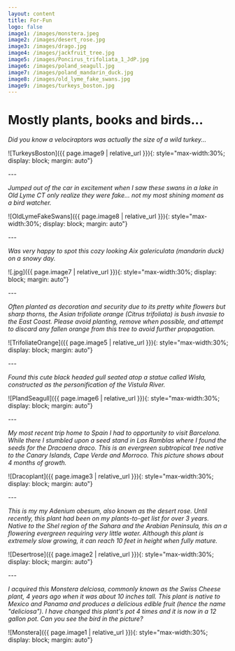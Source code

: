 ```yaml
---
layout: content
title: For-Fun
logo: false
image1: /images/monstera.jpeg
image2: /images/desert_rose.jpg
image3: /images/drago.jpg
image4: /images/jackfruit_tree.jpg
image5: /images/Poncirus_trifoliata_1_JdP.jpg
image6: /images/poland_seagull.jpg
image7: /images/poland_mandarin_duck.jpg
image8: /images/old_lyme_fake_swans.jpg
image9: /images/turkeys_boston.jpg
---
```


<h1>Mostly plants, books and birds...</h1>

*Did you know a velociraptors was actually the size of a wild turkey...*

![TurkeysBoston]({{ page.image9 | relative_url }}){: style="max-width:30%; display: block; margin: auto"}

*---*


*Jumped out of the car in excitement when I saw these swans in a lake in Old Lyme CT only realize they were fake... not my most shining moment as a bird watcher.*

![OldLymeFakeSwans]({{ page.image8 | relative_url }}){: style="max-width:30%; display: block; margin: auto"}

*---*


*Was very happy to spot this cozy looking Aix galericulata (mandarin duck) on a snowy day.*

![.jpg]({{ page.image7 | relative_url }}){: style="max-width:30%; display: block; margin: auto"}

*---*


*Often planted as decoration and security due to its pretty white flowers but sharp thorns, the Asian trifoliate orange (Citrus trifoliata) is bush invasie to the East Coast. Please avoid planting, remove when possible, and attempt to discard any fallen orange from this tree to avoid further propagation.*

![TrifoliateOrange]({{ page.image5 | relative_url }}){: style="max-width:30%; display: block; margin: auto"}

*---*


*Found this cute black headed gull seated atop a statue called Wisła, constructed as the personification of the Vistula River.*

![PlandSeagull]({{ page.image6 | relative_url }}){: style="max-width:30%; display: block; margin: auto"}

*---*


*My most recent trip home to Spain I had to opportunity to visit Barcelona. While there I stumbled upon a seed stand in Las Ramblas where I found the seeds for the Dracaena draco. This is an evergreen subtropical tree native to the Canary Islands, Cape Verde and Morroco. This picture shows about 4 months of growth.*

![Dracoplant]({{ page.image3 | relative_url }}){: style="max-width:30%; display: block; margin: auto"}

*---*


*This is my my Adenium obesum, also known as the desert rose. Until recently, this plant had been on my plants-to-get list for over 3 years. Native to the Shel region of the Sahara and the Arabian Peninsula, this an a flowering evergreen requiring very little water. Although this plant is extremely slow growing, it can reach 10 feet in height when fully mature.*

![Desertrose]({{ page.image2 | relative_url }}){: style="max-width:30%; display: block; margin: auto"}

*---*


*I acquired this Monstera delciosa, commonly known as the Swiss Cheese plant, 4 years ago when it was about 10 inches tall. This plant is native to Mexico and Panama and produces a delicious edible fruit (hence the name "deliciosa"). I have changed this plant's pot 4 times and it is now in a 12 gallon pot. Can you see the bird in the picture?*  

![Monstera]({{ page.image1 | relative_url }}){: style="max-width:30%; display: block; margin: auto"}

